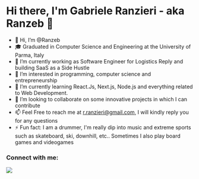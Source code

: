 # Hi there, I'm Gabriele Ranzieri - aka Ranzeb 👋 

- 👋 Hi, I’m @Ranzeb
- 🎓 Graduated in Computer Science and Engineering at the University of Parma, Italy
- 🔭 I’m currently working as Software Engineer for Logistics Reply and building SaaS as a Side Hustle
- 👀 I’m interested in programming, computer science and entrepreneurship
- 🌱 I’m currently learning React.Js, Next.js, Node.js and everything related to Web Development.
- 💞️ I’m looking to collaborate on some innovative projects in which I can contribute
- 📫 Feel Free to reach me at r.ranzieri@gmail.com, I will kindly reply you for any questions
- ⚡ Fun fact: I am a drummer, I'm really dip into music and extreme sports such as skateboard, ski, downhill, etc.. Sometimes I also play board games and videogames

### Connect with me:

<a href="https://www.linkedin.com/in/gabriele-ranzieri-47a219151"><img src="https://img.shields.io/badge/LinkedIn-0077B5?style=for-the-badge&logo=linkedin&logoColor=white" /> </a>
